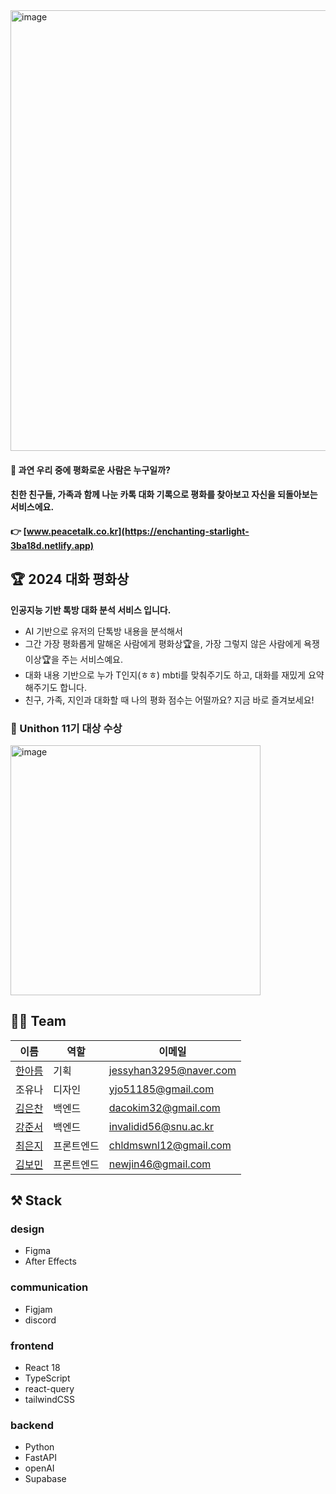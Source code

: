<div>
<img width="705" alt="image" src="https://github.com/Unithon-11th-team9/frontend/assets/65716445/c70c209e-9ef3-497f-809b-7ee3d272534f">
</div>

#### 🤔 과연 우리 중에 평화로운 사람은 누구일까? 
#### 친한 친구들, 가족과 함께 나눈 카톡 대화 기록으로 평화를 찾아보고 자신을 되돌아보는 서비스에요.
#### 👉 [www.peacetalk.co.kr](https://enchanting-starlight-3ba18d.netlify.app)

## 🏆 2024 대화 평화상
 
**인공지능 기반 톡방 대화 분석 서비스 입니다.** 

- AI 기반으로 유저의 단톡방 내용을 분석해서
- 그간 가장 평화롭게 말해온 사람에게 평화상🏆을, 가장 그렇지 않은 사람에게 욕쟁이상🏆을 주는 서비스예요.
- 대화 내용 기반으로 누가 T인지(ㅎㅎ) mbti를 맞춰주기도 하고, 대화를 재밌게 요약해주기도 합니다.
- 친구, 가족, 지인과 대화할 때 나의 평화 점수는 어떨까요? 지금 바로 즐겨보세요!
 
  

### 🥇 Unithon 11기 대상 수상
<div>
<img width="400" alt="image" src="https://github.com/Unithon-11th-team9/frontend/assets/65716445/42f5cb01-6829-4806-b9be-398f44fca533">
</div>

## 👩‍💻 Team

| 이름 | 역할 | 이메일 | 
| --- | --- | --- | 
| [한아름](https://github.com/Ahrum-Han) | 기획 | jessyhan3295@naver.com |
| 조유나 | 디자인 | yjo51185@gmail.com | 
| [김은찬](https://github.com/Daco2020) | 백엔드 | dacokim32@gmail.com | 
| [강준서](https://github.com/invalidid56) | 백엔드 | invalidid56@snu.ac.kr |  
| [최은지](https://github.com/chldmswnl) | 프론트엔드 | chldmswnl12@gmail.com | 
| [김보민](https://github.com/bm4656) | 프론트엔드 | newjin46@gmail.com | 


## ⚒️ Stack

### design
- Figma
- After Effects

### communication
- Figjam
- discord

### frontend

- React 18
- TypeScript
- react-query
- tailwindCSS

### backend

- Python
- FastAPI
- openAI
- Supabase
